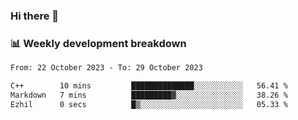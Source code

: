 ### Hi there 👋

### 📊 Weekly development breakdown
<!--START_SECTION:waka-->

```txt
From: 22 October 2023 - To: 29 October 2023

C++        10 mins         ██████████████░░░░░░░░░░░   56.41 %
Markdown   7 mins          █████████▓░░░░░░░░░░░░░░░   38.26 %
Ezhil      0 secs          █▒░░░░░░░░░░░░░░░░░░░░░░░   05.33 %
```

<!--END_SECTION:waka-->
